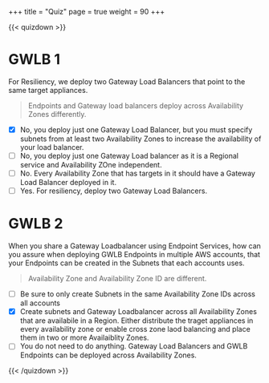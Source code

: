 +++
title = "Quiz"
page = true
weight = 90
+++

{{< quizdown >}}
# GWLB 1

For Resiliency, we deploy two Gateway Load Balancers that point to the same target appliances.

> Endpoints and Gateway load balancers deploy across Availability Zones differently.


- [x] No, you deploy just one Gateway Load Balancer, but you must specify subnets from at least two Availability Zones to increase the availability of your load balancer. 
- [ ] No, you deploy just one Gateway Load balancer as it is a Regional service and Availability ZOne independent. 
- [ ] No. Every Availability Zone that has targets in it should have a Gateway Load Balancer deployed in it.
- [ ] Yes. For resiliency, deploy two Gateway Load Balancers.

# GWLB 2

When you share a Gateway Loadbalancer using Endpoint Services, how can you assure when deploying GWLB Endpoints in multiple AWS accounts, that your Endpoints can be created in the Subnets that each accounts uses.

> Availability Zone and Availability Zone ID are different.

- [ ] Be sure to only create Subnets in the same Availability Zone IDs across all accounts
- [x] Create subnets and Gateway Loadbalancer across all Availability Zones that are availabile in a Region. Either distribute the traget appliances in every availability zone or enable cross zone laod balancing and place them in two or more Availaiblity Zones.
- [ ] You do not need to do anything. Gateway Load Balancers and GWLB Endpoints can be deployed across Availability Zones.

{{< /quizdown >}}